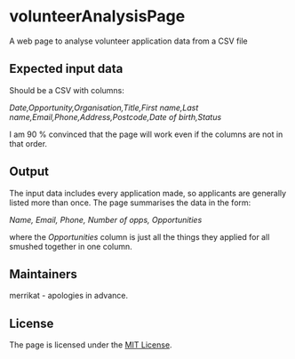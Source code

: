 # volunteerAnalysisPage
A web page to analyse volunteer application data from a CSV file

## Expected input data
Should be a CSV with columns:

*Date,Opportunity,Organisation,Title,First name,Last name,Email,Phone,Address,Postcode,Date of birth,Status*

I am 90 % convinced that the page will work even if the columns are not in that order.

## Output
The input data includes every application made, so applicants are generally listed more than once. The page summarises the data in the form:

*Name, Email, Phone, Number of opps, Opportunities*

where the *Opportunities* column is just all the things they applied for all smushed together in one column.

## Maintainers

merrikat - apologies in advance.

## License

The page is licensed under the [MIT License](http://opensource.org/licenses/MIT).
